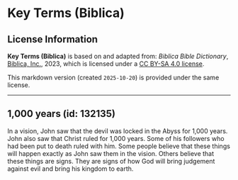 # Key Terms (Biblica)

## License Information

**Key Terms (Biblica)** is based on and adapted from: _Biblica Bible Dictionary_, [Biblica, Inc.](https://www.biblica.com/), 2023, which is licensed under a [CC BY-SA 4.0 license](https://creativecommons.org/licenses/by-sa/4.0/legalcode.en).

This markdown version (created `2025-10-20`) is provided under the same license.



--------------------------------

## 1,000 years (id: 132135)

In a vision, John saw that the devil was locked in the Abyss for 1,000 years. John also saw that Christ ruled for 1,000 years. Some of his followers who had been put to death ruled with him. Some people believe that these things will happen exactly as John saw them in the vision. Others believe that these things are signs. They are signs of how God will bring judgement against evil and bring his kingdom to earth.


